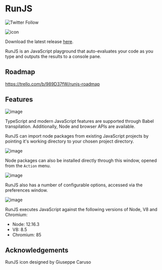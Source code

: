 # RunJS

![Twitter Follow](https://img.shields.io/twitter/follow/runjs_app?style=social)

![icon](docs/icon.png)

Download the latest release [here](https://github.com/lukehaas/runjs/releases).

RunJS is an JavaScript playground that auto-evaluates your code as you type and outputs the results to a console pane.

## Roadmap

https://trello.com/b/989D37fW/runjs-roadmap


## Features

![image](docs/runjs1.png)

TypeScript and modern JavaScript features are supported through Babel transpilation. Additionally, Node and browser APIs are available.

RunJS can import node packages from existing JavaScript projects by pointing it's working directory to your chosen project directory.

![image](docs/set-directory.png)

Node packages can also be installed directly through this window, opened from the `Action` menu.

![image](docs/install-npm-packages.png)

RunJS also has a number of configurable options, accessed via the preferences window.

![image](docs/preferences.png)

RunJS executes JavaScript against the following versions of Node, V8 and Chromium:

- Node: 12.16.3
- V8: 8.5
- Chromium: 85

## Acknowledgements

RunJS icon designed by Giuseppe Caruso